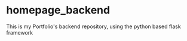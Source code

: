 # homepage_backend
This is my Portfolio's backend repository, using the python based flask framework
